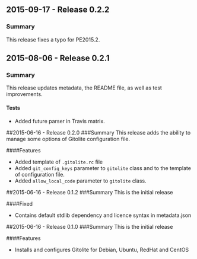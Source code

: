 ## 2015-09-17 - Release 0.2.2
### Summary
This release fixes a typo for PE2015.2.

## 2015-08-06 - Release 0.2.1
### Summary
This release updates metadata, the README file, as well as  test improvements.

#### Tests
- Added future parser in Travis matrix.

##2015-06-16 - Release 0.2.0
###Summary
This release adds the ability to manage some options of Gitolite configuration file.

####Features
- Added template of `.gitolite.rc` file
- Added `git_config_keys` parameter to `gitolite` class and to the template of configuration file.
- Added `allow_local_code` parameter to `gitolite` class.

##2015-06-16 - Release 0.1.2
###Summary
This is the initial release

####Fixed
- Contains default stdlib dependency and licence syntax in metadata.json

##2015-06-16 - Release 0.1.0
###Summary
This is the initial release

####Features
- Installs and configures Gitolite for Debian, Ubuntu, RedHat and CentOS
